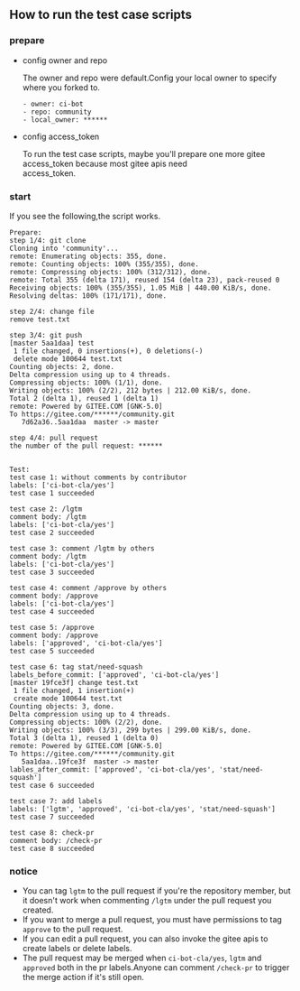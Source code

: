 ## How to run the test case scripts  
### prepare  
- config owner and repo  
    
  The owner and repo were default.Config your local owner to specify where you forked to.  
  ```
  - owner: ci-bot
  - repo: community
  - local_owner: ******
  ``` 
 - config access_token  
  
   To run the test case scripts, maybe you'll prepare one more gitee access_token because most gitee apis need   
  access_token.  
    
### start  
  If you see the following,the script works.  
``` 
Prepare:
step 1/4: git clone
Cloning into 'community'...
remote: Enumerating objects: 355, done.
remote: Counting objects: 100% (355/355), done.
remote: Compressing objects: 100% (312/312), done.
remote: Total 355 (delta 171), reused 154 (delta 23), pack-reused 0
Receiving objects: 100% (355/355), 1.05 MiB | 440.00 KiB/s, done.
Resolving deltas: 100% (171/171), done.

step 2/4: change file
remove test.txt

step 3/4: git push
[master 5aa1daa] test
 1 file changed, 0 insertions(+), 0 deletions(-)
 delete mode 100644 test.txt
Counting objects: 2, done.
Delta compression using up to 4 threads.
Compressing objects: 100% (1/1), done.
Writing objects: 100% (2/2), 212 bytes | 212.00 KiB/s, done.
Total 2 (delta 1), reused 1 (delta 1)
remote: Powered by GITEE.COM [GNK-5.0]
To https://gitee.com/******/community.git
   7d62a36..5aa1daa  master -> master

step 4/4: pull request
the number of the pull request: ******


Test:
test case 1: without comments by contributor
labels: ['ci-bot-cla/yes']
test case 1 succeeded

test case 2: /lgtm
comment body: /lgtm
labels: ['ci-bot-cla/yes']
test case 2 succeeded

test case 3: comment /lgtm by others
comment body: /lgtm
labels: ['ci-bot-cla/yes']
test case 3 succeeded

test case 4: comment /approve by others
comment body: /approve
labels: ['ci-bot-cla/yes']
test case 4 succeeded

test case 5: /approve
comment body: /approve
labels: ['approved', 'ci-bot-cla/yes']
test case 5 succeeded

test case 6: tag stat/need-squash
labels_before_commit: ['approved', 'ci-bot-cla/yes']
[master 19fce3f] change test.txt
 1 file changed, 1 insertion(+)
 create mode 100644 test.txt
Counting objects: 3, done.
Delta compression using up to 4 threads.
Compressing objects: 100% (2/2), done.
Writing objects: 100% (3/3), 299 bytes | 299.00 KiB/s, done.
Total 3 (delta 1), reused 1 (delta 0)
remote: Powered by GITEE.COM [GNK-5.0]
To https://gitee.com/******/community.git
   5aa1daa..19fce3f  master -> master
lables_after_commit: ['approved', 'ci-bot-cla/yes', 'stat/need-squash']
test case 6 succeeded

test case 7: add labels
labels: ['lgtm', 'approved', 'ci-bot-cla/yes', 'stat/need-squash']
test case 7 succeeded

test case 8: check-pr
comment body: /check-pr
test case 8 succeeded
```
### notice
- You can tag `lgtm` to the pull request if you're the repository member, but it doesn't work when commenting `/lgtm` under the pull request you created.
- If you want to merge a pull request, you must have permissions to tag `approve` to the pull request.
- If you can edit a pull request, you can also invoke the gitee apis to create labels or delete labels.
- The pull request may be merged when `ci-bot-cla/yes`, `lgtm` and `approved` both in the pr labels.Anyone can comment `/check-pr` to trigger the merge action if it's still open.
